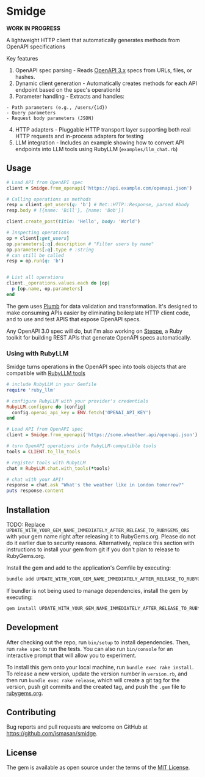 # Smidge

**WORK IN PROGRESS**

A lightweight HTTP client that automatically generates methods from OpenAPI specifications

  Key features

  1. OpenAPI spec parsing - Reads [OpenAPI 3.x](https://spec.openapis.org/oas/v3.2.0) specs from URLs, files, or hashes.
  2. Dynamic client generation - Automatically creates methods for each API endpoint based on the spec's operationId
  3. Parameter handling - Extracts and handles:

    - Path parameters (e.g., /users/{id})
    - Query parameters
    - Request body parameters (JSON)
  4. HTTP adapters - Pluggable HTTP transport layer supporting both real HTTP requests and in-process adapters for testing
  5. LLM integration - Includes an example showing how to convert API endpoints into LLM tools using RubyLLM (`examples/llm_chat.rb`)

## Usage

```ruby
# Load API from OpenAPI spec
client = Smidge.from_openapi('https://api.example.com/openapi.json')

# Calling operations as methods
resp = client.get_users(q: 'b') # Net::HTTP::Response, parsed #body
resp.body # [{name: 'Bill'}, {name: 'Bob'}]

client.create_post(title: 'Hello', body: 'World')

# Inspecting operations
op = client[:get_users]
op.parameters[:q].description # "Filter users by name"
op.parameters[:q].type # :string
# can still be called
resp = op.run(q: 'b')


# List all operations
client._operations.values.each do |op|
  p [op.name, op.parameters]
end
```

The gem uses [Plumb](https://github.com/ismasan/plumb) for data validation and transformation. It's designed to make consuming APIs easier by eliminating boilerplate HTTP client code, and to use and test APIS that expose OpenAPI specs.

Any OpenAPI 3.0 spec will do, but I'm also working on [Steppe](https://github.com/ismasan/steppe), a Ruby toolkit for building REST APIs that generate OpenAPI specs automatically.

### Using with RubyLLM

Smidge turns operations in the OpenAPI spec into tools objects that are compatible with [RubyLLM tools](https://rubyllm.com/tools/)



```ruby
# include RubyLLM in your Gemfile
require 'ruby_llm'

# configure RubyLLM with your provider's credentials
RubyLLM.configure do |config|
  config.openai_api_key = ENV.fetch('OPENAI_API_KEY')
end

# Load API from OpenAPI spec
client = Smidge.from_openapi('https://some.wheather.api/openapi.json')

# turn OpenAPI operations into RubyLLM-compatible tools
tools = CLIENT.to_llm_tools

# register tools with RubyLLM
chat = RubyLLM.chat.with_tools(*tools)

# chat with your API!
response = chat.ask "What's the weather like in London tomorrow?"
puts response.content
```

## Installation

TODO: Replace `UPDATE_WITH_YOUR_GEM_NAME_IMMEDIATELY_AFTER_RELEASE_TO_RUBYGEMS_ORG` with your gem name right after releasing it to RubyGems.org. Please do not do it earlier due to security reasons. Alternatively, replace this section with instructions to install your gem from git if you don't plan to release to RubyGems.org.

Install the gem and add to the application's Gemfile by executing:

```bash
bundle add UPDATE_WITH_YOUR_GEM_NAME_IMMEDIATELY_AFTER_RELEASE_TO_RUBYGEMS_ORG
```

If bundler is not being used to manage dependencies, install the gem by executing:

```bash
gem install UPDATE_WITH_YOUR_GEM_NAME_IMMEDIATELY_AFTER_RELEASE_TO_RUBYGEMS_ORG
```


## Development

After checking out the repo, run `bin/setup` to install dependencies. Then, run `rake spec` to run the tests. You can also run `bin/console` for an interactive prompt that will allow you to experiment.

To install this gem onto your local machine, run `bundle exec rake install`. To release a new version, update the version number in `version.rb`, and then run `bundle exec rake release`, which will create a git tag for the version, push git commits and the created tag, and push the `.gem` file to [rubygems.org](https://rubygems.org).

## Contributing

Bug reports and pull requests are welcome on GitHub at https://github.com/ismasan/smidge.

## License

The gem is available as open source under the terms of the [MIT License](https://opensource.org/licenses/MIT).	
